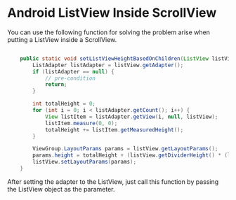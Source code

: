 # Android ListView Inside ScrollView

You can use the following function for solving the problem arise when putting a ListView inside a ScrollView.

```java

	public static void setListViewHeightBasedOnChildren(ListView listView) {
        ListAdapter listAdapter = listView.getAdapter();
        if (listAdapter == null) {
            // pre-condition
            return;
        }

        int totalHeight = 0;
        for (int i = 0; i < listAdapter.getCount(); i++) {
            View listItem = listAdapter.getView(i, null, listView);
            listItem.measure(0, 0);
            totalHeight += listItem.getMeasuredHeight();
        }

        ViewGroup.LayoutParams params = listView.getLayoutParams();
        params.height = totalHeight + (listView.getDividerHeight() * (listAdapter.getCount() - 1));
        listView.setLayoutParams(params);
    }
```

After setting the adapter to the ListView, just call this function by passing the ListView object as the parameter.
